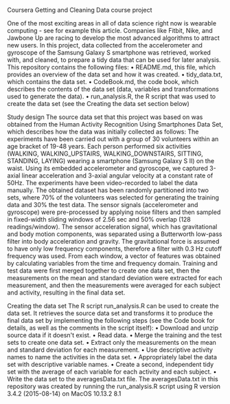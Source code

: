 Coursera Getting and Cleaning Data course project

One of the most exciting areas in all of data science right now is wearable computing - see for example this article. Companies like Fitbit, Nike, and Jawbone Up are racing to develop the most advanced algorithms to attract new users.
In this project, data collected from the accelerometer and gyroscope of the Samsung Galaxy S smartphone was retrieved, worked with, and cleaned, to prepare a tidy data that can be used for later analysis.
This repository contains the following files:
	•	README.md, this file, which provides an overview of the data set and how it was created.
	•	tidy_data.txt, which contains the data set.
	•	CodeBook.md, the code book, which describes the contents of the data set (data, variables and transformations used to generate the data).
	•	run_analysis.R, the R script that was used to create the data set (see the Creating the data set section below)

Study design
The source data set that this project was based on was obtained from the Human Activity Recognition Using Smartphones Data Set, which describes how the data was initially collected as follows:
The experiments have been carried out with a group of 30 volunteers within an age bracket of 19-48 years. Each person performed six activities (WALKING, WALKING_UPSTAIRS, WALKING_DOWNSTAIRS, SITTING, STANDING, LAYING) wearing a smartphone (Samsung Galaxy S II) on the waist. Using its embedded accelerometer and gyroscope, we captured 3-axial linear acceleration and 3-axial angular velocity at a constant rate of 50Hz. The experiments have been video-recorded to label the data manually. The obtained dataset has been randomly partitioned into two sets, where 70% of the volunteers was selected for generating the training data and 30% the test data.
The sensor signals (accelerometer and gyroscope) were pre-processed by applying noise filters and then sampled in fixed-width sliding windows of 2.56 sec and 50% overlap (128 readings/window). The sensor acceleration signal, which has gravitational and body motion components, was separated using a Butterworth low-pass filter into body acceleration and gravity. The gravitational force is assumed to have only low frequency components, therefore a filter with 0.3 Hz cutoff frequency was used. From each window, a vector of features was obtained by calculating variables from the time and frequency domain.
Training and test data were first merged together to create one data set, then the measurements on the mean and standard deviation were extracted for each measurement, and then the measurements were averaged for each subject and activity, resulting in the final data set.

Creating the data set
The R script run_analysis.R can be used to create the data set. It retrieves the source data set and transforms it to produce the final data set by implementing the following steps (see the Code book for details, as well as the comments in the script itself):
	•	Download and unzip source data if it doesn't exist.
	•	Read data.
	•	Merge the training and the test sets to create one data set.
	•	Extract only the measurements on the mean and standard deviation for each measurement.
	•	Use descriptive activity names to name the activities in the data set.
	•	Appropriately label the data set with descriptive variable names.
	•	Create a second, independent tidy set with the average of each variable for each activity and each subject.
	•	Write the data set to the averagesData.txt file.
The averagesData.txt in this repository was created by running the run_analysis.R script using R version 3.4.2 (2015-08-14) on MacOS 10.13.2 8.1
